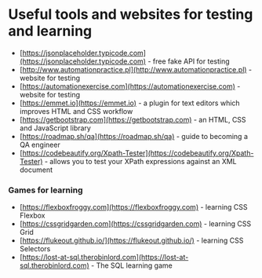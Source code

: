 # Useful tools and websites for testing and learning

* [https://jsonplaceholder.typicode.com](https://jsonplaceholder.typicode.com) - free fake API for testing
* [http://www.automationpractice.pl](http://www.automationpractice.pl) - website for testing
* [https://automationexercise.com](https://automationexercise.com) - website for testing
* [https://emmet.io](https://emmet.io) - a plugin for text editors which improves HTML and CSS workflow
* [https://getbootstrap.com](https://getbootstrap.com) - an HTML, CSS and JavaScript library
* [https://roadmap.sh/qa](https://roadmap.sh/qa) - guide to becoming a QA engineer
* [https://codebeautify.org/Xpath-Tester](https://codebeautify.org/Xpath-Tester) - allows you to test your XPath expressions against an XML document

### Games for learning

* [https://flexboxfroggy.com](https://flexboxfroggy.com) - learning CSS Flexbox
* [https://cssgridgarden.com](https://cssgridgarden.com) - learning CSS Grid
* [https://flukeout.github.io/](https://flukeout.github.io/) - learning CSS Selectors
* [https://lost-at-sql.therobinlord.com](https://lost-at-sql.therobinlord.com) - The SQL learning game
